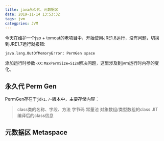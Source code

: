 ```yaml
---
title: java永久代、元数据区
date: 2019-11-14 13:53:32
tags: jvm
categpries: JVM
---
```

今天在维护一个jsp + tomcat的老项目中，开始使用JRE1.8运行，没有问题，切换到JRE1.7运行就报错:
```
java.lang.OutOfMemoryError: PermGen space
```
添加运行时参数`-XX:MaxPermSize=512m`解决问题，这里涉及到jvm运行时内存的变化。

<!-- more -->
## 永久代 Perm Gen
PermGen存在于`jdk1.7-`版本中，主要存储内容：

> class类的名称、字段、方法
> 字节码
> 常量池
> 对象数组/类型数组的class
> JIT编译后的class信息

## 元数据区 Metaspace

